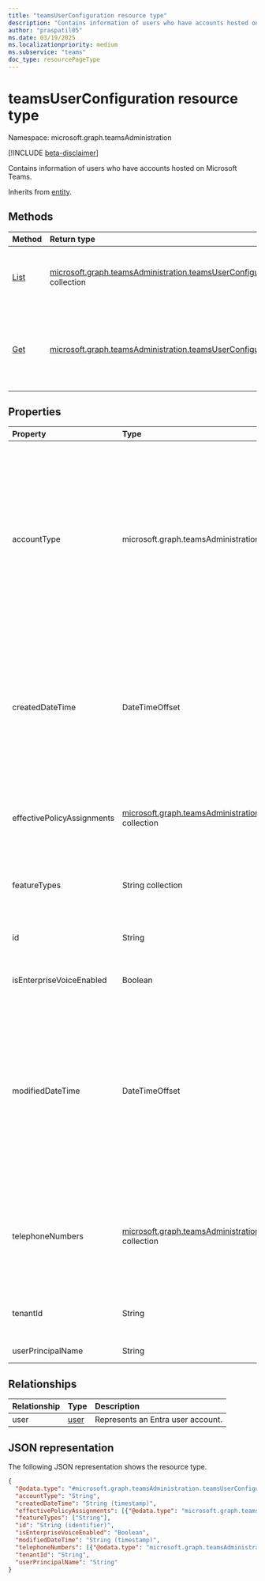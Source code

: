 ```yaml
---
title: "teamsUserConfiguration resource type"
description: "Contains information of users who have accounts hosted on Microsoft Teams."
author: "praspatil05"
ms.date: 03/19/2025
ms.localizationpriority: medium
ms.subservice: "teams"
doc_type: resourcePageType
---
```


# teamsUserConfiguration resource type

Namespace: microsoft.graph.teamsAdministration

[!INCLUDE [beta-disclaimer](../../includes/beta-disclaimer.md)]

Contains information of users who have accounts hosted on Microsoft Teams.

Inherits from [entity](../resources/entity.md).

## Methods
|Method|Return type|Description|
|:---|:---|:---|
|[List](../api/teamsadministration-teamsadminroot-list-userconfigurations.md)|[microsoft.graph.teamsAdministration.teamsUserConfiguration](../resources/teamsadministration-teamsuserconfiguration.md) collection|Get user configurations for all Teams users who belong to a tenant.|
|[Get](../api/teamsadministration-teamsuserconfiguration-get.md)|[microsoft.graph.teamsAdministration.teamsUserConfiguration](../resources/teamsadministration-teamsuserconfiguration.md)|Read the Teams user configurations for a specific user using their ID (the user's identifier).|

## Properties
|Property|Type|Description|
|:---|:---|:---|
|accountType|microsoft.graph.teamsAdministration.accountType|The type of the account in the Teams context. The possible values are: `user`, `resourceAccount`, `guest`, `sfbOnPremUser`, `unknown`, `unknownFutureValue`, `ineligibleUser`. Use the `Prefer: include-unknown-enum-members` request header to get the following value from this enum [evolvable enum](/graph/best-practices-concept#handling-future-members-in-evolvable-enumerations): `ineligibleUser`.|
|createdDateTime|DateTimeOffset|The date and time when the user was created. The timestamp represents date and time information using ISO 8601 format and is always in UTC time. For example, midnight UTC on Jan 1, 2014 is `2014-01-01T00:00:00Z`.|
|effectivePolicyAssignments|[microsoft.graph.teamsAdministration.effectivePolicyAssignment](../resources/teamsadministration-effectivepolicyassignment.md) collection|Contains the user's effective policy assignments, with each assignment including **policyType** and **policyAssignment** details.|
|featureTypes|String collection|The Teams features enabled for a given user based on licensing or service plan.|
|id|String|The unique identifier (GUID) for a user in Microsoft Entra. Inherits from [entity](../resources/entity.md).|
|isEnterpriseVoiceEnabled|Boolean|Indicates whether voice capability is enabled.|
|modifiedDateTime|DateTimeOffset|The date and time when the user's details were last modified. The system updates this value each time the user's details are changed. The timestamp represents date and time information using ISO 8601 format and is always in UTC time. For example, midnight UTC on Jan 1, 2014 is `2014-01-01T00:00:00Z`.|
|telephoneNumbers|[microsoft.graph.teamsAdministration.assignedTelephoneNumber](../resources/teamsadministration-assignedtelephonenumber.md) collection|Includes both the phone number and its corresponding assignment category. The assignment category can include values such as `primary`, `private`, and `alternate`.|
|tenantId|String|The unique identifier of the tenant in Entra to which this user is assigned. |
|userPrincipalName|String|The sign-in address of the user.|

## Relationships
|Relationship|Type|Description|
|:---|:---|:---|
|user|[user](../resources/user.md)|Represents an Entra user account.|

## JSON representation
The following JSON representation shows the resource type.
<!-- {
  "blockType": "resource",
  "keyProperty": "id",
  "@odata.type": "microsoft.graph.teamsAdministration.teamsUserConfiguration",
  "openType": false
}
-->
``` json
{
  "@odata.type": "#microsoft.graph.teamsAdministration.teamsUserConfiguration",
  "accountType": "String",
  "createdDateTime": "String (timestamp)",
  "effectivePolicyAssignments": [{"@odata.type": "microsoft.graph.teamsAdministration.effectivePolicyAssignment"}],
  "featureTypes": ["String"],
  "id": "String (identifier)",
  "isEnterpriseVoiceEnabled": "Boolean",
  "modifiedDateTime": "String (timestamp)",
  "telephoneNumbers": [{"@odata.type": "microsoft.graph.teamsAdministration.assignedTelephoneNumber"}],
  "tenantId": "String",
  "userPrincipalName": "String"
}
```

